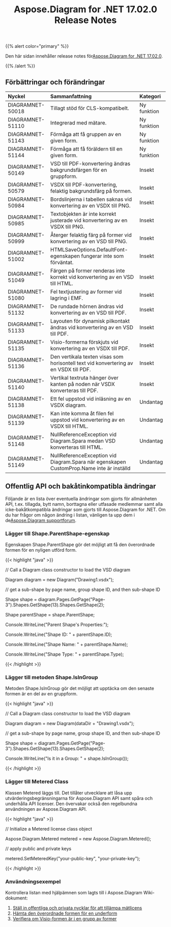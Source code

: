 ﻿---
title: Aspose.Diagram for .NET 17.02.0 Release Notes
type: docs
weight: 110
url: /sv/net/aspose-diagram-for-net-17-02-0-release-notes/
---
{{% alert color="primary" %}} 

Den här sidan innehåller release notes för[Aspose.Diagram for .NET 17.02.0](https://www.nuget.org/packages/Aspose.Diagram/17.2.0).

{{% /alert %}} 
## **Förbättringar och förändringar**

|**Nyckel**|**Sammanfattning**|**Kategori**|
|:- |:- |:- |
|DIAGRAMNET-50018|Tillagt stöd för CLS-kompatibelt.|Ny funktion|
|DIAGRAMNET-51110|Integrerad med mätare.|Ny funktion|
|DIAGRAMNET-51143|Förmåga att få gruppen av en given form.|Ny funktion|
|DIAGRAMNET-51144|Förmåga att få föräldern till en given form.|Ny funktion|
|DIAGRAMNET-50149|VSD till PDF-konvertering ändras bakgrundsfärgen för en gruppform.|Insekt|
|DIAGRAMNET-50579|VSDX till PDF-konvertering, felaktig bakgrundsfärg på formen.|Insekt|
|DIAGRAMNET-50984|Bordslinjerna i tabellen saknas vid konvertering av en VSDX till PNG.|Insekt|
|DIAGRAMNET-50985|Textobjekten är inte korrekt justerade vid konvertering av en VSDX till PNG.|Insekt|
|DIAGRAMNET-50999|Återger felaktig färg på former vid konvertering av en VSD till PNG.|Insekt|
|DIAGRAMNET-51002|HTMLSaveOptions.DefaultFont-egenskapen fungerar inte som förväntat.|Insekt|
|DIAGRAMNET-51049|Färgen på former renderas inte korrekt vid konvertering av en VSD till HTML.|Insekt|
|DIAGRAMNET-51080|Fel textjustering av former vid lagring i EMF.|Insekt|
|DIAGRAMNET-51132|De rundade hörnen ändras vid konvertering av en VSD till PDF.|Insekt|
|DIAGRAMNET-51133|Layouten för dynamisk pilkontakt ändras vid konvertering av en VSD till PDF.|Insekt|
|DIAGRAMNET-51135|Visio-formerna förskjuts vid konvertering av en VSDX till PDF.|Insekt|
|DIAGRAMNET-51136|Den vertikala texten visas som horisontell text vid konvertering av en VSDX till PDF.|Insekt|
|DIAGRAMNET-51140|Vertikal textruta hänger över kanten på noden när VSDX konverteras till PDF.|Insekt|
|DIAGRAMNET-51138|Ett fel uppstod vid inläsning av en VSDX diagram.|Undantag|
|DIAGRAMNET-51139|Kan inte komma åt filen fel uppstod vid konvertering av en VSDX till HTML.|Undantag|
|DIAGRAMNET-51148|NullReferenceException vid Diagram.Spara medan VSD konverteras till HTML.|Undantag|
|DIAGRAMNET-51149|NullReferenceException vid Diagram.Spara när egenskapen CustomProp.Name inte är inställd|Undantag|
## **Offentlig API och bakåtinkompatibla ändringar**
 Följande är en lista över eventuella ändringar som gjorts för allmänheten API, t.ex. tillagda, bytt namn, borttagna eller utfasade medlemmar samt alla icke-bakåtkompatibla ändringar som gjorts till Aspose.Diagram for .NET. Om du har frågor om någon ändring i listan, vänligen ta upp dem i de[Aspose.Diagram supportforum](https://forum.aspose.com/c/diagram/17).
### **Lägger till Shape.ParentShape-egenskap**
Egenskapen Shape.ParentShape gör det möjligt att få den överordnade formen för en nyligen utförd form.

{{< highlight "java" >}}

 // Call a Diagram class constructor to load the VSD diagram

Diagram diagram = new Diagram("Drawing1.vsdx");

// get a sub-shape by page name, group shape ID, and then sub-shape ID

Shape shape = diagram.Pages.GetPage("Page-3").Shapes.GetShape(13).Shapes.GetShape(2);

Shape parentShape = shape.ParentShape;

Console.WriteLine("Parent Shape's Properties:");

Console.WriteLine("Shape ID: " + parentShape.ID);

Console.WriteLine("Shape Name: " + parentShape.Name);

Console.WriteLine("Shape Type: " + parentShape.Type);

{{< /highlight >}}
### **Lägger till metoden Shape.IsInGroup**
Metoden Shape.IsInGroup gör det möjligt att upptäcka om den senaste formen är en del av en gruppform.

{{< highlight "java" >}}

 // Call a Diagram class constructor to load the VSD diagram

Diagram diagram = new Diagram(dataDir + "Drawing1.vsdx");

// get a sub-shape by page name, group shape ID, and then sub-shape ID

Shape shape = diagram.Pages.GetPage("Page-3").Shapes.GetShape(13).Shapes.GetShape(2);

Console.WriteLine("Is it in a Group: " + shape.IsInGroup());

{{< /highlight >}}
### **Lägger till Metered Class**
Klassen Metered läggs till. Det tillåter utvecklare att låsa upp utvärderingsbegränsningarna för Aspose.Diagram API samt spåra och underhålla API licenser. Den övervakar också den regelbundna användningen av Aspose.Diagram API.

{{< highlight "java" >}}

 // Initialize a Metered license class object

Aspose.Diagram.Metered metered = new Aspose.Diagram.Metered();

// apply public and private keys

metered.SetMeteredKey("your-public-key", "your-private-key");

{{< /highlight >}}
### **Användningsexempel**
Kontrollera listan med hjälpämnen som lagts till i Aspose.Diagram Wiki-dokument:

1. [Ställ in offentliga och privata nycklar för att tillämpa mätlicens](/diagram/sv/net/licensing/#licensing-setpublicandprivatekeystoapplymeteredlicense)
1. [Hämta den överordnade formen för en underform](/diagram/sv/net/add-retrieve-copy-and-read-visio-shape-data/#add-retrieve-copyandreadvisioshapedata-retrievetheparentshapeofasub-shape)
1. [Verifiera om Visio-formen är i en grupp av former](https://docs.aspose.com/diagram/net/group-convert-and-verify-shapes/)
